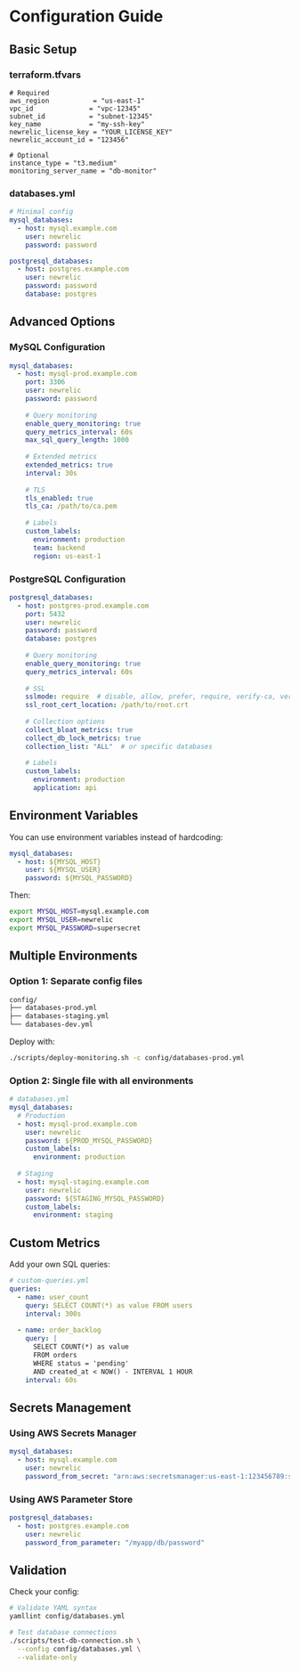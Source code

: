 # Configuration Guide

## Basic Setup

### terraform.tfvars
```hcl
# Required
aws_region           = "us-east-1"
vpc_id              = "vpc-12345"
subnet_id           = "subnet-12345" 
key_name            = "my-ssh-key"
newrelic_license_key = "YOUR_LICENSE_KEY"
newrelic_account_id = "123456"

# Optional
instance_type = "t3.medium"
monitoring_server_name = "db-monitor"
```

### databases.yml
```yaml
# Minimal config
mysql_databases:
  - host: mysql.example.com
    user: newrelic
    password: password

postgresql_databases:
  - host: postgres.example.com
    user: newrelic
    password: password
    database: postgres
```

## Advanced Options

### MySQL Configuration
```yaml
mysql_databases:
  - host: mysql-prod.example.com
    port: 3306
    user: newrelic
    password: password
    
    # Query monitoring
    enable_query_monitoring: true
    query_metrics_interval: 60s
    max_sql_query_length: 1000
    
    # Extended metrics
    extended_metrics: true
    interval: 30s
    
    # TLS
    tls_enabled: true
    tls_ca: /path/to/ca.pem
    
    # Labels
    custom_labels:
      environment: production
      team: backend
      region: us-east-1
```

### PostgreSQL Configuration
```yaml
postgresql_databases:
  - host: postgres-prod.example.com
    port: 5432
    user: newrelic
    password: password
    database: postgres
    
    # Query monitoring
    enable_query_monitoring: true
    query_metrics_interval: 60s
    
    # SSL
    sslmode: require  # disable, allow, prefer, require, verify-ca, verify-full
    ssl_root_cert_location: /path/to/root.crt
    
    # Collection options
    collect_bloat_metrics: true
    collect_db_lock_metrics: true
    collection_list: "ALL"  # or specific databases
    
    # Labels
    custom_labels:
      environment: production
      application: api
```

## Environment Variables

You can use environment variables instead of hardcoding:

```yaml
mysql_databases:
  - host: ${MYSQL_HOST}
    user: ${MYSQL_USER}
    password: ${MYSQL_PASSWORD}
```

Then:
```bash
export MYSQL_HOST=mysql.example.com
export MYSQL_USER=newrelic
export MYSQL_PASSWORD=supersecret
```

## Multiple Environments

### Option 1: Separate config files
```bash
config/
├── databases-prod.yml
├── databases-staging.yml
└── databases-dev.yml
```

Deploy with:
```bash
./scripts/deploy-monitoring.sh -c config/databases-prod.yml
```

### Option 2: Single file with all environments
```yaml
# databases.yml
mysql_databases:
  # Production
  - host: mysql-prod.example.com
    user: newrelic
    password: ${PROD_MYSQL_PASSWORD}
    custom_labels:
      environment: production
      
  # Staging
  - host: mysql-staging.example.com
    user: newrelic
    password: ${STAGING_MYSQL_PASSWORD}
    custom_labels:
      environment: staging
```

## Custom Metrics

Add your own SQL queries:

```yaml
# custom-queries.yml
queries:
  - name: user_count
    query: SELECT COUNT(*) as value FROM users
    interval: 300s
    
  - name: order_backlog
    query: |
      SELECT COUNT(*) as value 
      FROM orders 
      WHERE status = 'pending' 
      AND created_at < NOW() - INTERVAL 1 HOUR
    interval: 60s
```

## Secrets Management

### Using AWS Secrets Manager
```yaml
mysql_databases:
  - host: mysql.example.com
    user: newrelic
    password_from_secret: "arn:aws:secretsmanager:us-east-1:123456789:secret:db-password"
```

### Using AWS Parameter Store
```yaml
postgresql_databases:
  - host: postgres.example.com
    user: newrelic
    password_from_parameter: "/myapp/db/password"
```

## Validation

Check your config:
```bash
# Validate YAML syntax
yamllint config/databases.yml

# Test database connections
./scripts/test-db-connection.sh \
  --config config/databases.yml \
  --validate-only
```